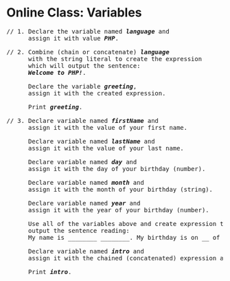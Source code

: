 # Online Class: Variables

<pre style="overflow-wrap: break-word;">
// 1. Declare the variable named <strong><em>language</em></strong> and 
      assign it with value <strong><em>PHP</em></strong>.

// 2. Combine (chain or concatenate) <strong><em>language</em></strong> 
      with the string literal to create the expression 
      which will output the sentence: 
      <strong><em>Welcome to PHP!</strong></em>. 
      
      Declare the variable <strong><em>greeting</em></strong>, 
      assign it with the created expression. 
      
      Print <strong><em>greeting</em></strong>.

// 3. Declare variable named <strong><em>firstName</strong></em> and 
      assign it with the value of your first name.
      
      Declare variable named <strong><em>lastName</strong></em> and 
      assign it with the value of your last name.

      Declare variable named <strong><em>day</strong></em> and 
      assign it with the day of your birthday (number).
      
      Declare variable named <strong><em>month</strong></em> and 
      assign it with the month of your birthday (string).
      
      Declare variable named <strong><em>year</strong></em> and 
      assign it with the year of your birthday (number).
      
      Use all of the variables above and create expression that will
      output the sentence reading:
      My name is ________ ________. My birthday is on __ of ________, ____.
      
      Declare variable named <strong><em>intro</strong></em> and 
      assign it with the chained (concatenated) expression above.

      Print <strong><em>intro</strong></em>.
</pre>
